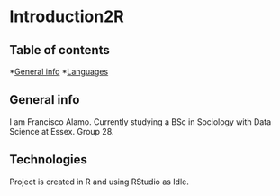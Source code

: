 # Introduction2R
## Table of contents
*[General info](#general-info)
*[Languages](#technologies)

## General info
  I am Francisco Alamo.
  Currently studying a BSc in Sociology with Data Science at Essex.
  Group 28.
  
## Technologies
Project is created in R and using RStudio as Idle.
  
 
